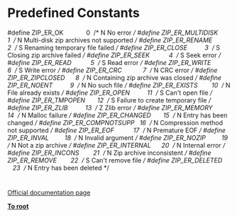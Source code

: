 # Predefined Constants





#define ZIP_ER_OK&#xA0; &#xA0; &#xA0; &#xA0; &#xA0; &#xA0;&#xA0; 0&#xA0; /* N No error */
#define ZIP_ER_MULTIDISK&#xA0; &#xA0; &#xA0; 1&#xA0; /* N Multi-disk zip archives not supported */
#define ZIP_ER_RENAME&#xA0; &#xA0; &#xA0; &#xA0;&#xA0; 2&#xA0; /* S Renaming temporary file failed */
#define ZIP_ER_CLOSE&#xA0; &#xA0; &#xA0; &#xA0; &#xA0; 3&#xA0; /* S Closing zip archive failed */
#define ZIP_ER_SEEK&#xA0; &#xA0; &#xA0; &#xA0; &#xA0;&#xA0; 4&#xA0; /* S Seek error */
#define ZIP_ER_READ&#xA0; &#xA0; &#xA0; &#xA0; &#xA0;&#xA0; 5&#xA0; /* S Read error */
#define ZIP_ER_WRITE&#xA0; &#xA0; &#xA0; &#xA0; &#xA0; 6&#xA0; /* S Write error */
#define ZIP_ER_CRC&#xA0; &#xA0; &#xA0; &#xA0; &#xA0; &#xA0; 7&#xA0; /* N CRC error */
#define ZIP_ER_ZIPCLOSED&#xA0; &#xA0; &#xA0; 8&#xA0; /* N Containing zip archive was closed */
#define ZIP_ER_NOENT&#xA0; &#xA0; &#xA0; &#xA0; &#xA0; 9&#xA0; /* N No such file */
#define ZIP_ER_EXISTS&#xA0; &#xA0; &#xA0; &#xA0; 10&#xA0; /* N File already exists */
#define ZIP_ER_OPEN&#xA0; &#xA0; &#xA0; &#xA0; &#xA0; 11&#xA0; /* S Can&apos;t open file */
#define ZIP_ER_TMPOPEN&#xA0; &#xA0; &#xA0;&#xA0; 12&#xA0; /* S Failure to create temporary file */
#define ZIP_ER_ZLIB&#xA0; &#xA0; &#xA0; &#xA0; &#xA0; 13&#xA0; /* Z Zlib error */
#define ZIP_ER_MEMORY&#xA0; &#xA0; &#xA0; &#xA0; 14&#xA0; /* N Malloc failure */
#define ZIP_ER_CHANGED&#xA0; &#xA0; &#xA0;&#xA0; 15&#xA0; /* N Entry has been changed */
#define ZIP_ER_COMPNOTSUPP&#xA0;&#xA0; 16&#xA0; /* N Compression method not supported */
#define ZIP_ER_EOF&#xA0; &#xA0; &#xA0; &#xA0; &#xA0;&#xA0; 17&#xA0; /* N Premature EOF */
#define ZIP_ER_INVAL&#xA0; &#xA0; &#xA0; &#xA0;&#xA0; 18&#xA0; /* N Invalid argument */
#define ZIP_ER_NOZIP&#xA0; &#xA0; &#xA0; &#xA0;&#xA0; 19&#xA0; /* N Not a zip archive */
#define ZIP_ER_INTERNAL&#xA0; &#xA0; &#xA0; 20&#xA0; /* N Internal error */
#define ZIP_ER_INCONS&#xA0; &#xA0; &#xA0; &#xA0; 21&#xA0; /* N Zip archive inconsistent */
#define ZIP_ER_REMOVE&#xA0; &#xA0; &#xA0; &#xA0; 22&#xA0; /* S Can&apos;t remove file */
#define ZIP_ER_DELETED&#xA0; &#xA0; &#xA0;&#xA0; 23&#xA0; /* N Entry has been deleted */

  

#

[Official documentation page](https://www.php.net/manual/en/zip.constants.php)

**[To root](/README.md)**
